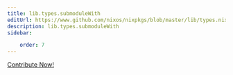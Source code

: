 ```yaml
---
title: lib.types.submoduleWith
editUrl: https://www.github.com/nixos/nixpkgs/blob/master/lib/types.nix#L715C7
description: lib.types.submoduleWith
sidebar:

    order: 7
---
```


<a href="https://www.github.com/nixos/nixpkgs/blob/master/lib/types.nix#L715C7">Contribute Now!</a>



